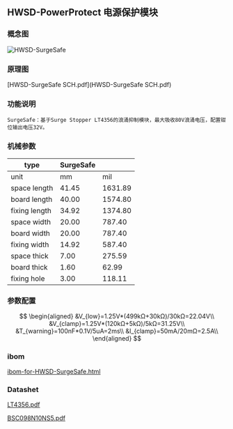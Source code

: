 ## HWSD-PowerProtect 电源保护模块

### 概念图

![HWSD-SurgeSafe](HWSD-SurgeSafe.PNG)

### 原理图

 [HWSD-SurgeSafe SCH.pdf](HWSD-SurgeSafe SCH.pdf) 

### 功能说明

	SurgeSafe：基于Surge Stopper LT4356的浪涌抑制模块，最大吸收80V浪涌电压，配置钳位输出电压32V。

### 机械参数

| type          | SurgeSafe |         |
| ------------- | --------- | ------- |
| unit          | mm        | mil     |
| space length  | 41.45     | 1631.89 |
| board length  | 40.00     | 1574.80 |
| fixing length | 34.92     | 1374.80 |
| space width   | 20.00     | 787.40  |
| board width   | 20.00     | 787.40  |
| fixing width  | 14.92     | 587.40  |
| space thick   | 7.00      | 275.59  |
| board thick   | 1.60      | 62.99   |
| fixing hole   | 3.00      | 118.11  |

### 参数配置

$$
\begin{aligned}
&V_{low}=1.25V*(499kΩ+30kΩ)/30kΩ=22.04V\\
&V_{clamp}=1.25V*(120kΩ+5kΩ)/5kΩ=31.25V\\
&T_{warning}=100nF*0.1V/5uA=2ms\\
&I_{clamp}=50mA/20mΩ=2.5A\\
\end{aligned}
$$

### ibom

 [ibom-for-HWSD-SurgeSafe.html](ibom-for-HWSD-SurgeSafe.html) 

### Datashet

 [LT4356.pdf](LT4356.pdf) 

 [BSC098N10NS5.pdf](BSC098N10NS5.pdf) 
